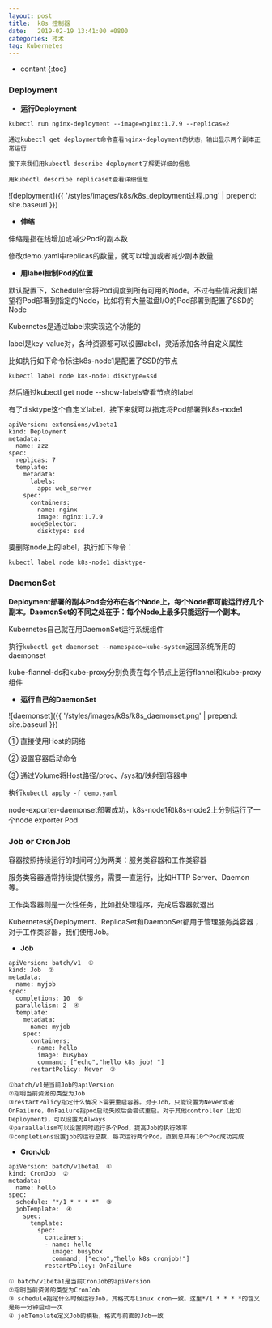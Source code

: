 ```yaml
---
layout: post
title:  k8s 控制器
date:   2019-02-19 13:41:00 +0800
categories: 技术
tag: Kubernetes
---
```


* content
{:toc}


### Deployment

- **运行Deployment**

```
kubectl run nginx-deployment --image=nginx:1.7.9 --replicas=2

通过kubectl get deployment命令查看nginx-deployment的状态，输出显示两个副本正常运行

接下来我们用kubectl describe deployment了解更详细的信息

用kubectl describe replicaset查看详细信息
```

![deployment]({{ '/styles/images/k8s/k8s_deployment过程.png' | prepend: site.baseurl  }})

- **伸缩**

伸缩是指在线增加或减少Pod的副本数

修改demo.yaml中replicas的数量，就可以增加或者减少副本数量


- **用label控制Pod的位置**

默认配置下，Scheduler会将Pod调度到所有可用的Node。不过有些情况我们希望将Pod部署到指定的Node，比如将有大量磁盘I/O的Pod部署到配置了SSD的Node

Kubernetes是通过label来实现这个功能的

label是key-value对，各种资源都可以设置label，灵活添加各种自定义属性

比如执行如下命令标注k8s-node1是配置了SSD的节点

`kubectl label node k8s-node1 disktype=ssd`

然后通过kubectl get node --show-labels查看节点的label

有了disktype这个自定义label，接下来就可以指定将Pod部署到k8s-node1

```
apiVersion: extensions/v1beta1
kind: Deployment
metadata:
  name: zzz
spec:
  replicas: 7
  template:
    metadata:
      labels:
        app: web_server
    spec:
      containers:
      - name: nginx
        image: nginx:1.7.9
      nodeSelector:
        disktype: ssd
```

要删除node上的label，执行如下命令：

`kubectl label node k8s-node1 disktype-`

### DaemonSet

**Deployment部署的副本Pod会分布在各个Node上，每个Node都可能运行好几个副本。DaemonSet的不同之处在于：每个Node上最多只能运行一个副本。**

Kubernetes自己就在用DaemonSet运行系统组件

执行`kubectl get daemonset --namespace=kube-system`返回系统所用的daemonset

kube-flannel-ds和kube-proxy分别负责在每个节点上运行flannel和kube-proxy组件

- **运行自己的DaemonSet**

![daemonset]({{ '/styles/images/k8s/k8s_daemonset.png' | prepend: site.baseurl  }})

① 直接使用Host的网络

② 设置容器启动命令

③ 通过Volume将Host路径/proc、/sys和/映射到容器中

执行`kubectl apply -f demo.yaml`

node-exporter-daemonset部署成功，k8s-node1和k8s-node2上分别运行了一个node exporter Pod

### Job or CronJob

容器按照持续运行的时间可分为两类：服务类容器和工作类容器

服务类容器通常持续提供服务，需要一直运行，比如HTTP  Server、Daemon等。

工作类容器则是一次性任务，比如批处理程序，完成后容器就退出

Kubernetes的Deployment、ReplicaSet和DaemonSet都用于管理服务类容器；对于工作类容器，我们使用Job。

- **Job**

```
apiVersion: batch/v1  ①
kind: Job  ②
metadata:
  name: myjob
spec:
  completions: 10  ⑤
  parallelism: 2  ④
  template:
    metadata:
      name: myjob
    spec:
      containers:
      - name: hello
        image: busybox
        command: ["echo","hello k8s job! "]
      restartPolicy: Never  ③

①batch/v1是当前Job的apiVersion
②指明当前资源的类型为Job
③restartPolicy指定什么情况下需要重启容器。对于Job，只能设置为Never或者OnFailure，OnFailure指pod启动失败后会尝试重启。对于其他controller（比如Deployment），可以设置为Always
④paraallelism可以设置同时运行多个Pod，提高Job的执行效率
⑤completions设置job的运行总数，每次运行两个Pod，直到总共有10个Pod成功完成
```

- **CronJob**

```
apiVersion: batch/v1beta1  ①
kind: CronJob  ②
metadata:
  name: hello
spec:
  schedule: "*/1 * * * *"  ③
  jobTemplate:  ④
    spec:
      template:
        spec:
          containers:
          - name: hello
            image: busybox
            command: ["echo","hello k8s cronjob!"]
          restartPolicy: OnFailure

① batch/v1beta1是当前CronJob的apiVersion
②指明当前资源的类型为CronJob
③ schedule指定什么时候运行Job，其格式与Linux cron一致。这里*/1 * * * *的含义是每一分钟启动一次
④ jobTemplate定义Job的模板，格式与前面的Job一致
```
